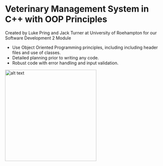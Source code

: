 # Veterinary Management System in C++ with OOP Principles
Created by Luke Pring and Jack Turner at University of Roehampton for our Software Development 2 Module
- Use Object Oriented Programming principles, including including header files and use of classes.
- Detailed planning prior to writing any code.
- Robust code with error handling and input validation.
<img src="https://cdn.lukepring.co.uk/uor/Logo.webp" alt="alt text" width="300"/>
